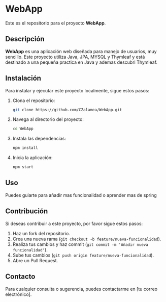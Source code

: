 # WebApp

Este es el repositorio para el proyecto **WebApp**.

## Descripción

**WebApp** es una aplicación web diseñada para manejo de usuarios, muy sencillo. Este proyecto utiliza Java, JPA, MYSQL y Thymleaf y está destinado a una pequeña practica en Java y ademas descubri Thymleaf.

## Instalación

Para instalar y ejecutar este proyecto localmente, sigue estos pasos:

1. Clona el repositorio:
    ```bash
    git clone https://github.com/CZalamea/WebApp.git
    ```
2. Navega al directorio del proyecto:
    ```bash
    cd WebApp
    ```
3. Instala las dependencias:
    ```bash
    npm install
    ```
4. Inicia la aplicación:
    ```bash
    npm start
    ```

## Uso

Puedes guiarte para añadir mas funcionalidad o aprender mas de spring

## Contribución

Si deseas contribuir a este proyecto, por favor sigue estos pasos:

1. Haz un fork del repositorio.
2. Crea una nueva rama (`git checkout -b feature/nueva-funcionalidad`).
3. Realiza tus cambios y haz commit (`git commit -m 'Añadir nueva funcionalidad'`).
4. Sube tus cambios (`git push origin feature/nueva-funcionalidad`).
5. Abre un Pull Request.

## Contacto

Para cualquier consulta o sugerencia, puedes contactarme en [tu correo electrónico].

